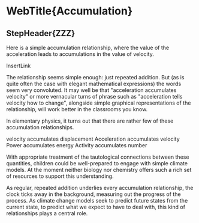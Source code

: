 # WebTitle{Accumulation}

## StepHeader{ZZZ}

Here is a simple accumulation relationship, where the value of the acceleration leads to accumulations in the value of velocity.

InsertLink

The relationship seems simple enough: just repeated addition. But (as is quite often the case with elegant mathematical expressions) the words seem very convoluted. It may well be that "acceleration accumulates velocity" or more vernacular turns of phrase such as "acceleration tells velocity how to change", alongside simple graphical representations of the relationship, will work better in the classrooms you know.

In elementary physics, it turns out that there are rather few of these accumulation relationships.

velocity accumulates displacement
Acceleration accumulates velocity
Power accumulates energy
Activity accumulates number

With appropriate treatment of the tautological connections between these quantities, children could be well-prepared to engage with simple climate models. At the moment neither biology nor chemistry offers such a rich set of resources to support this understanding.

As regular, repeated addition underlies every accumulation relationship, the clock ticks away in the background, measuring out the progress of the process. As climate change models seek to predict future states from the current state, to predict what we expect to have to deal with, this kind of relationships plays a central role.
